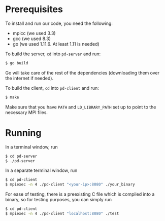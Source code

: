 # Prerequisites

To install and run our code, you need the following:
+ mpicc (we used 3.3)
+ gcc (we used 8.3)
+ go (we used 1.11.6. At least 1.11 is needed)

To build the server, `cd` into `pd-server` and run:

```sh
$ go build
```

Go will take care of the rest of the dependencies (downloading them over the internet if needed).

To build the client, `cd` into `pd-client` and run:

```sh
$ make
```

Make sure that you have `PATH` and `LD_LIBRARY_PATH` set up to point to the necessary MPI files.

# Running

In a terminal window, run

```sh
$ cd pd-server
$ ./pd-server
```

In a separate terminal window, run

```sh
$ cd pd-client
$ mpiexec -n 4 ./pd-client "<your-ip>:8080" ./your_binary
```

For ease of testing, there is a preexisting C file which is compiled into a binary, so for testing purposes, you can simply run

```sh
$ cd pd-client
$ mpiexec -n 4 ./pd-client "localhost:8080" ./test
```